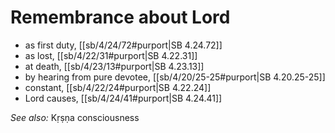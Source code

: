 # Remembrance about Lord

* as first duty, [[sb/4/24/72#purport|SB 4.24.72]]
* as lost, [[sb/4/22/31#purport|SB 4.22.31]]
* at death, [[sb/4/23/13#purport|SB 4.23.13]]
* by hearing from pure devotee, [[sb/4/20/25-25#purport|SB 4.20.25-25]]
* constant, [[sb/4/22/24#purport|SB 4.22.24]]
* Lord causes, [[sb/4/24/41#purport|SB 4.24.41]]

*See also:* Kṛṣṇa consciousness
